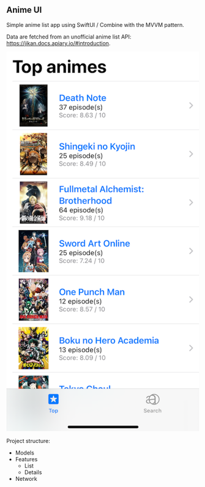 ## Anime UI
Simple anime list app using SwiftUI / Combine with the MVVM pattern.

Data are fetched from an unofficial anime list API: https://jikan.docs.apiary.io/#introduction.

![Anime list](Resources/home.png)

Project structure:
- Models
- Features
  - List
  - Details
- Network

